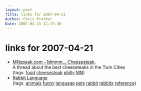 ```yaml
---
layout: post
Title: links for 2007-04-21  
Author: Chris Prather
Date: 2007-04-21 11:17:30
---
```


# links for 2007-04-21
<ul class="delicious">
	<li>
		<div class="delicious-link"><a href="http://www.mnspeak.com/mnspeak/archive/post-2474.cfm">MNspeak.com - Mmmm... Cheesesteak.</a></div>
		<div class="delicious-extended">A thread about the best cheeseteaks in the Twin Cities</div>
		<div class="delicious-tags">(tags: <a href="http://del.icio.us/perigrin/food">food</a> <a href="http://del.icio.us/perigrin/cheesesteak">cheesesteak</a> <a href="http://del.icio.us/perigrin/philly">philly</a> <a href="http://del.icio.us/perigrin/MN">MN</a>)</div>
	</li>
	<li>
		<div class="delicious-link"><a href="http://www.cramptonarts.com/rabbits/r_language.html">Rabbit Language</a></div>
		<div class="delicious-tags">(tags: <a href="http://del.icio.us/perigrin/animals">animals</a> <a href="http://del.icio.us/perigrin/funny">funny</a> <a href="http://del.icio.us/perigrin/language">language</a> <a href="http://del.icio.us/perigrin/pets">pets</a> <a href="http://del.icio.us/perigrin/rabbit">rabbit</a> <a href="http://del.icio.us/perigrin/rabbits">rabbits</a> <a href="http://del.icio.us/perigrin/reference">reference</a>)</div>
	</li>
</ul>

